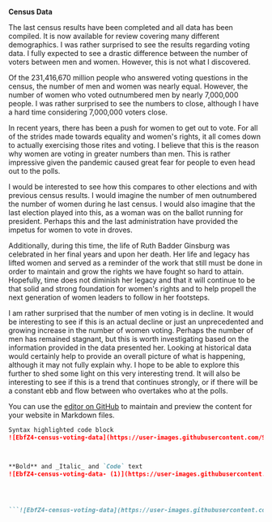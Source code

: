 **Census Data** 

The last census results have been completed and all data has been compiled. It is now available for review covering many different demographics. I was rather surprised to see the results regarding voting data. I fully expected to see a drastic difference between the number of voters between men and women. However, this is not what I discovered. 

Of the 231,416,670 million people who answered voting questions in the census, the number of men and women was nearly equal. However, the number of women who voted outnumbered men by nearly 7,000,000 people. I was rather surprised to see the numbers to close, although I have a hard time considering 7,000,000 voters close.

In recent years, there has been a push for women to get out to vote. For all of the strides made towards equality and women's rights, it all comes down to actually exercising those rites and voting. I believe that this is the reason why women are voting in greater numbers than men. This is rather impressive given the pandemic caused great fear for people to even head out to the polls.

I would be interested to see how this compares to other elections and with previous census results. I would imagine the number of men outnumbered the number of women during he last census. I would also imagine that the last election played into this, as a woman was on the ballot running for president. Perhaps this and the last administration have provided the impetus for women to vote in droves.

Additionally, during this time, the life of Ruth Badder Ginsburg was celebrated in her final years and upon her death. Her life and legacy has lifted women and served as a reminder of the work that still must be done in order to maintain and grow the rights we have fought so hard to attain. Hopefully, time does not diminish her legacy and that it will continue to be that solid and strong foundation for women's rights and to help propell the next generation of women leaders to follow in her footsteps.

I am rather surprised that the number of men voting is in decline. It would be interesting to see if this is an actual decline or just an unprecedented and growing increase in the number of women voting. Perhaps the number of men has remained stagnant, but this is worth investigating based on the information provided in the data presented her. Looking at historical data would certainly help to provide an overall picture of what is happening, although it may not fully explain why. I hope to be able to explore this further to shed some light on this very interesting trend. It will also be interesting to see if this is a trend that continues strongly, or if there will be a constant ebb and flow between who overtakes who at the polls.

You can use the [editor on GitHub](https://github.com/StaceyDaly/Census-Data/edit/gh-pages/index.md) to maintain and preview the content for your website in Markdown files.


```markdown
Syntax highlighted code block
![EbfZ4-census-voting-data](https://user-images.githubusercontent.com/98707461/151910876-adef80ee-8df4-4704-b0eb-53fe5204cc92.png)



**Bold** and _Italic_ and `Code` text
![EbfZ4-census-voting-data- (1)](https://user-images.githubusercontent.com/98707461/151903739-ec75cd8b-d9d8-454d-bff1-48504b822b06.png)




```![EbfZ4-census-voting-data](https://user-images.githubusercontent.com/98707461/151910286-7bcc6de8-8ebb-4f8c-81e7-dad046c2dfcd.png)




